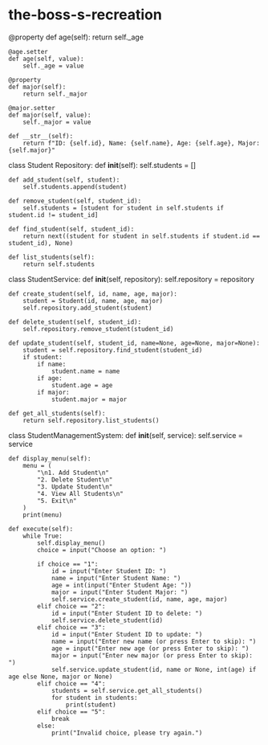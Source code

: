 # the-boss-s-recreation
@property
    def age(self):
        return self._age

    @age.setter
    def age(self, value):
        self._age = value

    @property
    def major(self):
        return self._major

    @major.setter
    def major(self, value):
        self._major = value

    def __str__(self):
        return f"ID: {self.id}, Name: {self.name}, Age: {self.age}, Major: {self.major}"


class Student Repository:
    def __init__(self):
        self.students = []

    def add_student(self, student):
        self.students.append(student)

    def remove_student(self, student_id):
        self.students = [student for student in self.students if student.id != student_id]

    def find_student(self, student_id):
        return next((student for student in self.students if student.id == student_id), None)

    def list_students(self):
        return self.students


class StudentService:
    def __init__(self, repository):
        self.repository = repository

    def create_student(self, id, name, age, major):
        student = Student(id, name, age, major)
        self.repository.add_student(student)

    def delete_student(self, student_id):
        self.repository.remove_student(student_id)

    def update_student(self, student_id, name=None, age=None, major=None):
        student = self.repository.find_student(student_id)
        if student:
            if name:
                student.name = name
            if age:
                student.age = age
            if major:
                student.major = major

    def get_all_students(self):
        return self.repository.list_students()


class StudentManagementSystem:
    def __init__(self, service):
        self.service = service

    def display_menu(self):
        menu = (
            "\n1. Add Student\n"
            "2. Delete Student\n"
            "3. Update Student\n"
            "4. View All Students\n"
            "5. Exit\n"
        )
        print(menu)

    def execute(self):
        while True:
            self.display_menu()
            choice = input("Choose an option: ")

            if choice == "1":
                id = input("Enter Student ID: ")
                name = input("Enter Student Name: ")
                age = int(input("Enter Student Age: "))
                major = input("Enter Student Major: ")
                self.service.create_student(id, name, age, major)
            elif choice == "2":
                id = input("Enter Student ID to delete: ")
                self.service.delete_student(id)
            elif choice == "3":
                id = input("Enter Student ID to update: ")
                name = input("Enter new name (or press Enter to skip): ")
                age = input("Enter new age (or press Enter to skip): ")
                major = input("Enter new major (or press Enter to skip): ")
                self.service.update_student(id, name or None, int(age) if age else None, major or None)
            elif choice == "4":
                students = self.service.get_all_students()
                for student in students:
                    print(student)
            elif choice == "5":
                break
            else:
                print("Invalid choice, please try again.")




 

 






